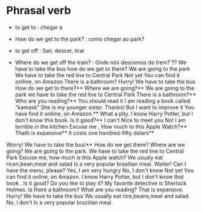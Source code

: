 # Phrasal verb
- to get to : chegar a
- How do we get to the park? : como chegar ao park?

- to get off : Sair, descer, tirar
- Where do we get off the train? : Onde nós descemos do trem?
?? We have to take the bus
how do we get to there?
We are going to the park
We have to take the red line to Central Park
Not yet
You can find it onlline, on Amazon
There is a bathroom?
Hurry! We have to take the bus
How do we get to there?**
Where we are going?**
We are going to the park
we have to take the red line to Central Park
There is a bathroom?**
Who are you reading?**
You should read it
I am reading a book called "kamask"
She is my younger sister.
Thanks! But I want to improve it
You have find it onlline, on Amazon.**
What a pity.
I know Harry Potter, but I don't know this book. Is it good?**
I can't
Nice to meet you
No! I am terrible in the kitchen
Excuse me , How much to this Apple Watch?**
Thath is expansive**
It costs one handred-fifty dolars**

Worry! We have to take the bus!**
How do we get there?
Where are we going?
We are going to the park.
We have to take the red line to Central Park
Excuse me, how much is this Apple watch?
We usualy eat ricen,bean,meat and salad
Is a very popular brasilian meal.
Waiter! Can I have the menu, please?
Yes, I am very hungry
No, I don't know
Not yet
You can find it online, on Amazon.
I know Harry Potter, but I don't know thid book . Is it good?
Do you like to play it?
My favorite detective is Sherlock Holmes.
Is there a bathroom?
What are you reading?
That is expensive.
Hurry! We have to take the bus
We usually eat rice,beans,meat and salad.
No, I don't
Is a very popular brazilian meal.

